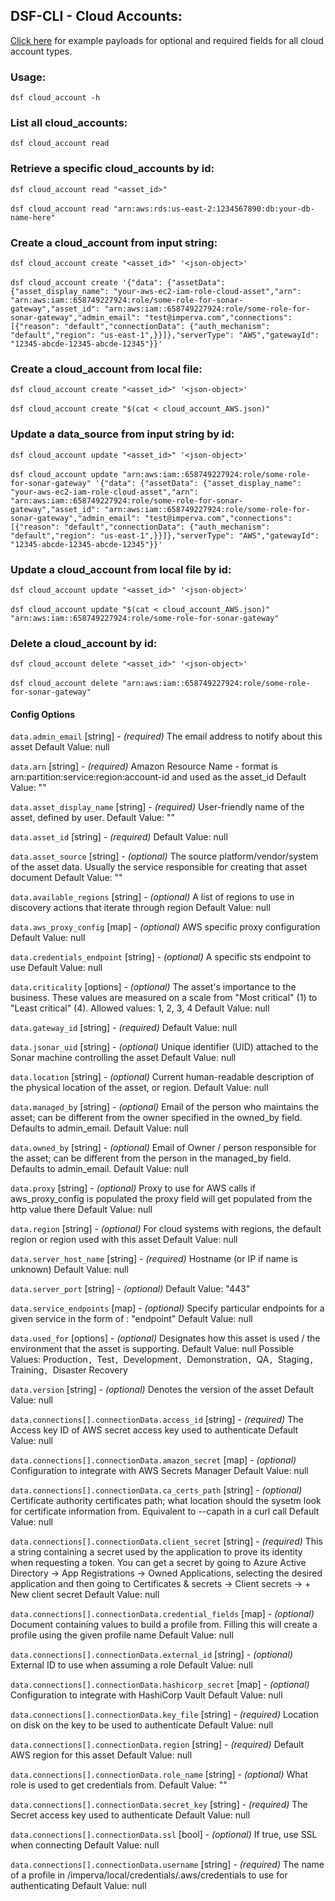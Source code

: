 ## DSF-CLI - Cloud Accounts:
[Click here](https://github.com/imperva/dsf-cli/tree/main/dsfcli/docs/cloud_accounts/examples) for example payloads for optional and required fields for all cloud account types.

### Usage:
`dsf cloud_account -h`

### List all cloud_accounts:
`dsf cloud_account read`

### Retrieve a specific cloud_accounts by id:
`dsf cloud_account read "<asset_id>"`<br /><br />
`dsf cloud_account read "arn:aws:rds:us-east-2:1234567890:db:your-db-name-here"`

### Create a cloud_account from input string:
`dsf cloud_account create "<asset_id>" '<json-object>'`<br /><br />
`dsf cloud_account create '{"data": {"assetData": {"asset_display_name": "your-aws-ec2-iam-role-cloud-asset","arn": "arn:aws:iam::658749227924:role/some-role-for-sonar-gateway","asset_id": "arn:aws:iam::658749227924:role/some-role-for-sonar-gateway","admin_email": "test@imperva.com","connections": [{"reason": "default","connectionData": {"auth_mechanism": "default","region": "us-east-1",}}]},"serverType": "AWS","gatewayId": "12345-abcde-12345-abcde-12345"}}'`

### Create a cloud_account from local file:
`dsf cloud_account create "<asset_id>" '<json-object>'`<br /><br />
`dsf cloud_account create "$(cat < cloud_account_AWS.json)"`

### Update a data_source from input string by id:
`dsf cloud_account update "<asset_id>" '<json-object>'`<br /><br />
`dsf cloud_account update "arn:aws:iam::658749227924:role/some-role-for-sonar-gateway" '{"data": {"assetData": {"asset_display_name": "your-aws-ec2-iam-role-cloud-asset","arn": "arn:aws:iam::658749227924:role/some-role-for-sonar-gateway","asset_id": "arn:aws:iam::658749227924:role/some-role-for-sonar-gateway","admin_email": "test@imperva.com","connections": [{"reason": "default","connectionData": {"auth_mechanism": "default","region": "us-east-1",}}]},"serverType": "AWS","gatewayId": "12345-abcde-12345-abcde-12345"}}'`

### Update a cloud_account from local file by id:
`dsf cloud_account update "<asset_id>" '<json-object>'`<br /><br />
`dsf cloud_account update "$(cat < cloud_account_AWS.json)" "arn:aws:iam::658749227924:role/some-role-for-sonar-gateway"`

### Delete a cloud_account by id:
`dsf cloud_account delete "<asset_id>" '<json-object>'`<br /><br />
`dsf cloud_account delete "arn:aws:iam::658749227924:role/some-role-for-sonar-gateway"`

#### Config Options ####

`data.admin_email` [string] - _(required)_ The email address to notify about this asset Default Value: null

`data.arn` [string] - _(required)_ Amazon Resource Name - format is arn:partition:service:region:account-id and used as the asset_id Default Value: ""

`data.asset_display_name` [string] - _(required)_ User-friendly name of the asset, defined by user. Default Value: ""

`data.asset_id` [string] - _(required)_  Default Value: null

`data.asset_source` [string] - _(optional)_ The source platform/vendor/system of the asset data. Usually the service responsible for creating that asset document Default Value: ""

`data.available_regions` [string] - _(optional)_ A list of regions to use in discovery actions that iterate through region Default Value: null

`data.aws_proxy_config` [map] - _(optional)_ AWS specific proxy configuration Default Value: null

`data.credentials_endpoint` [string] - _(optional)_ A specific sts endpoint to use Default Value: null

`data.criticality` [options] - _(optional)_ The asset's importance to the business. These values are measured on a scale from "Most critical" (1) to "Least critical" (4). Allowed values: 1, 2, 3, 4 Default Value: null

`data.gateway_id` [string] - _(required)_  Default Value: null

`data.jsonar_uid` [string] - _(optional)_ Unique identifier (UID) attached to the Sonar machine controlling the asset Default Value: null

`data.location` [string] - _(optional)_ Current human-readable description of the physical location of the asset, or region. Default Value: null

`data.managed_by` [string] - _(optional)_ Email of the person who maintains the asset; can be different from the owner specified in the owned_by field. Defaults to admin_email. Default Value: null

`data.owned_by` [string] - _(optional)_ Email of Owner / person responsible for the asset; can be different from the person in the managed_by field. Defaults to admin_email. Default Value: null

`data.proxy` [string] - _(optional)_ Proxy to use for AWS calls if aws_proxy_config is populated the proxy field will get populated from the http value there Default Value: null

`data.region` [string] - _(optional)_ For cloud systems with regions, the default region or region used with this asset Default Value: null

`data.server_host_name` [string] - _(required)_ Hostname (or IP if name is unknown) Default Value: null

`data.server_port` [string] - _(optional)_  Default Value: "443"

`data.service_endpoints` [map] - _(optional)_ Specify particular endpoints for a given service in the form of <service name>: "endpoint" Default Value: null

`data.used_for` [options] - _(optional)_ Designates how this asset is used / the environment that the asset is supporting. Default Value: null Possible Values: Production`, `Test`, `Development`, `Demonstration`, `QA`, `Staging`, `Training`, `Disaster Recovery

`data.version` [string] - _(optional)_ Denotes the version of the asset Default Value: null

`data.connections[].connectionData.access_id` [string] - _(required)_ The Access key ID of AWS secret access key used to authenticate Default Value: null

`data.connections[].connectionData.amazon_secret` [map] - _(optional)_ Configuration to integrate with AWS Secrets Manager Default Value: null

`data.connections[].connectionData.ca_certs_path` [string] - _(optional)_ Certificate authority certificates path; what location should the sysetm look for certificate information from. Equivalent to --capath in a curl call Default Value: null

`data.connections[].connectionData.client_secret` [string] - _(required)_ This a string containing a secret used by the application to prove its identity when requesting a token. You can get a secret by going to Azure Active Directory -> App Registrations -> Owned Applications, selecting the desired application and then going to Certificates & secrets -> Client secrets -> + New client secret Default Value: null

`data.connections[].connectionData.credential_fields` [map] - _(optional)_ Document containing values to build a profile from. Filling this will create a profile using the given profile name Default Value: null

`data.connections[].connectionData.external_id` [string] - _(optional)_ External ID to use when assuming a role Default Value: null

`data.connections[].connectionData.hashicorp_secret` [map] - _(optional)_ Configuration to integrate with HashiCorp Vault Default Value: null

`data.connections[].connectionData.key_file` [string] - _(required)_ Location on disk on the key to be used to authenticate Default Value: null

`data.connections[].connectionData.region` [string] - _(required)_ Default AWS region for this asset Default Value: null

`data.connections[].connectionData.role_name` [string] - _(optional)_ What role is used to get credentials from. Default Value: ""

`data.connections[].connectionData.secret_key` [string] - _(required)_ The Secret access key used to authenticate Default Value: null

`data.connections[].connectionData.ssl` [bool] - _(optional)_ If true, use SSL when connecting Default Value: null

`data.connections[].connectionData.username` [string] - _(required)_ The name of a profile in /imperva/local/credentials/.aws/credentials to use for authenticating Default Value: null



